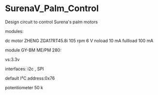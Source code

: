# SurenaV_Palm_Control
Design circuit to control Surena's palm motors

modules:

dc motor ZHENG ZGA17RT45.8i 105 rpm 6 V noload 10 mA fullload 100 mA

module GY-BM ME/PM 280:

  vs:3.3v
  
  interfaces: i2c , SPI

  default I²C address:0x76 

potentiometer 50 k
